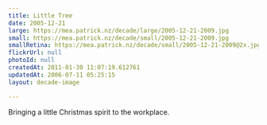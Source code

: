 ```yaml
---
title: Little Tree
date: 2005-12-21
large: https://mea.patrick.nz/decade/large/2005-12-21-2009.jpg
small: https://mea.patrick.nz/decade/small/2005-12-21-2009.jpg
smallRetina: https://mea.patrick.nz/decade/small/2005-12-21-2009@2x.jpg
flickrUrl: null
photoId: null
createdAt: 2011-01-30 11:07:19.612761
updatedAt: 2006-07-11 05:25:15
layout: decade-image

---
```

Bringing a little Christmas spirit to the workplace.
